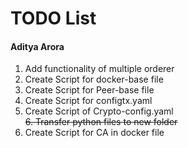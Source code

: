 # TODO List

#### Aditya Arora

1. Add functionality of multiple orderer
2. Create Script for docker-base file
3. Create Script for Peer-base file
4. Create Script for configtx.yaml
5. Create Script of Crypto-config.yaml  
~~6. Transfer python files to new folder~~
6. Create Script for CA in docker file
